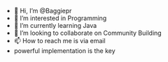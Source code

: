 - 👋 Hi, I’m @Baggiepr
- 👀 I’m interested in Programming
- 🌱 I’m currently learning Java
- 💞️ I’m looking to collaborate on Community Building
- 📫 How to reach me is via email
- powerful implementation is the key

<!---
Baggiepr/Baggiepr is a ✨ special ✨ repository because its `README.md` (this file) appears on your GitHub profile.
You can click the Preview link to take a look at your changes.
--->
